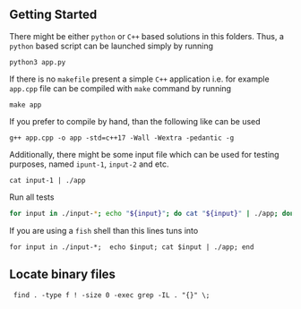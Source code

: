 ## Getting Started

There might be either `python` or `C++` based solutions in this folders.
Thus, a `python` based script can be launched simply by running

```shell
python3 app.py
```

If there is no `makefile` present a simple `C++` application i.e. for example `app.cpp` file can be compiled with `make` command by running

```make
make app
```

If you prefer to compile by hand, than the following like can be used

```shell
g++ app.cpp -o app -std=c++17 -Wall -Wextra -pedantic -g
```

Additionally, there might be some input file which can be used for testing purposes, named `ipunt-1`, `input-2` and etc.

```shell
cat input-1 | ./app
```

Run all tests

```bash
for input in ./input-*; echo "${input}"; do cat "${input}" | ./app; done
```

If you are using a `fish` shell than this lines tuns into

```fish
for input in ./input-*;  echo $input; cat $input | ./app; end
```

## Locate binary files

```shell
 find . -type f ! -size 0 -exec grep -IL . "{}" \;
```
